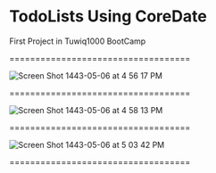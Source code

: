 # TodoLists Using CoreDate
First Project in Tuwiq1000 BootCamp 

===================================

![Screen Shot 1443-05-06 at 4 56 17 PM](https://user-images.githubusercontent.com/89999862/145585065-325261c8-188a-4378-99f8-bb7761cadc5b.png)

===================================

![Screen Shot 1443-05-06 at 4 58 13 PM](https://user-images.githubusercontent.com/89999862/145585349-d16c122d-41bf-4588-b605-35bd50fd8221.png)

===================================

![Screen Shot 1443-05-06 at 5 03 42 PM](https://user-images.githubusercontent.com/89999862/145586067-78a480ea-af83-466d-ba36-e805ae8d0a72.png)

===================================

